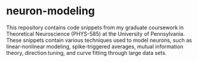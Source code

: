 # neuron-modeling

This repository contains code snippets from my graduate coursework in Theoretical Neuroscience (PHYS-585) at the University of Pennsylvania. These snippets contain various techniques used to model neurons, such as linear-nonlinear modeling, spike-triggered averages, mutual information theory, direction tuning, and curve fitting through large data sets.
